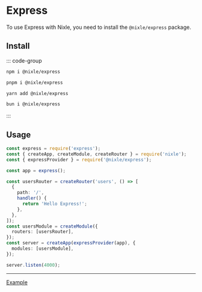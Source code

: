 # Express

To use Express with Nixle, you need to install the `@nixle/express` package.

## Install

::: code-group

```sh [npm]
npm i @nixle/express
```

```sh [pnpm]
pnpm i @nixle/express
```

```sh [yarn]
yarn add @nixle/express
```

```sh [bun]
bun i @nixle/express
```

:::

## Usage

```ts
const express = require('express');
const { createApp, createModule, createRouter } = require('nixle');
const { expressProvider } = require('@nixle/express');

const app = express();

const usersRouter = createRouter('users', () => [
  {
    path: '/',
    handler() {
      return 'Hello Express!';
    },
  },
]);
const usersModule = createModule({
  routers: [usersRouter],
});
const server = createApp(expressProvider(app), {
  modules: [usersModule],
});

server.listen(4000);
```

---

[Example](https://github.com/letstri/nixle/tree/main/examples/express)
